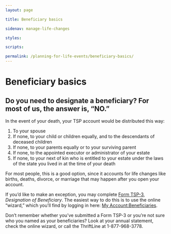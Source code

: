 ```yaml
---
layout: page

title: Beneficiary basics

sidenav: manage-life-changes

styles:

scripts:

permalink: /planning-for-life-events/beneficiary-basics/
---
```


# Beneficiary basics

## Do you need to designate a beneficiary? For most of us, the answer is, “NO.”

In the event of your death, your TSP account would be distributed this way:

1. To your spouse
2. If none, to your child or children equally, and to the descendants of deceased children
3. If none, to your parents equally or to your surviving parent
4. If none, to the appointed executor or administrator of your estate
5. If none, to your next of kin who is entitled to your estate under the laws of the state you lived in at the time of your death

For most people, this is a good option, since it accounts for life changes like births, deaths, divorce, or marriage that may happen after you open your account.

If you’d like to make an exception, you may complete [Form TSP-3](#), _Designation of Beneficiary_. The easiest way to do this is to use the online “wizard,” which you’ll find by logging in here: [My Account:Beneficiaries](https://www.tsp.gov/tsp/beneficiaries.do?subaction=beneLanding&_name=bene).   

Don’t remember whether you’ve submitted a Form TSP-3 or you’re not sure who you named as your beneficiaries? Look at your annual statement, check the online wizard, or call the ThriftLine at 1-877-968-3778.

<!-- CONTENT END -->
